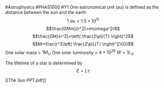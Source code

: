 #Astrophysics #PHAS1000 #Y1 
One astronomical unit (au) is defined as the distance between the sun and the earth
$$1 \ au=1.5 \times 10^{11}$$
$$\frac{GMm}{r^2}=m\omega^2r$$
$$\frac{GM}{r^3}=\left( \frac{2\pi}{T} \right)^2$$
$$M=\frac{r^3\left( \frac{2\pi}{T} \right)^2}{G}$$
One solar mass = $1M_{\odot}$
One solar luminosity = $4\times 10^26 \ W=1L_{\odot}$

The lifetime of a star is determined by
$$E=L\tau$$


[[The Sun PPT.pdf]]

